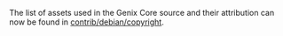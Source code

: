 The list of assets used in the Genix Core source and their attribution can now be found in [contrib/debian/copyright](../contrib/debian/copyright).
